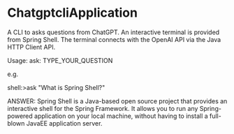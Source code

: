 # ChatgptcliApplication
A CLI to asks questions from ChatGPT. An interactive terminal is provided from Spring Shell. The terminal connects with the OpenAI API via the Java HTTP Client API.

Usage: ask: TYPE_YOUR_QUESTION

e.g. 

shell:>ask "What is Spring Shell?"

ANSWER: Spring Shell is a Java-based open source project that provides an interactive shell for the Spring Framework. It allows you to run any Spring-powered application on your local machine, without having to install a full-blown JavaEE application server.

